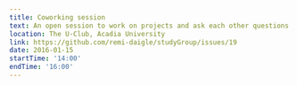 ```yaml
---
title: Coworking session
text: An open session to work on projects and ask each other questions
location: The U-Club, Acadia University
link: https://github.com/remi-daigle/studyGroup/issues/19
date: 2016-01-15
startTime: '14:00'
endTime: '16:00'
---
```

